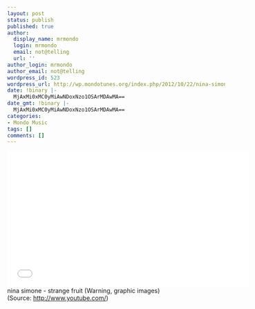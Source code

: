 ```yaml
---
layout: post
status: publish
published: true
author:
  display_name: mrmondo
  login: mrmondo
  email: not@telling
  url: ''
author_login: mrmondo
author_email: not@telling
wordpress_id: 523
wordpress_url: http://wp.mondotunes.org/index.php/2012/10/22/nina-simone-strange-fruit-warning-graphic/
date: !binary |-
  MjAxMi0xMC0yMiAwNDoxNzo1OSArMDAwMA==
date_gmt: !binary |-
  MjAxMi0xMC0yMiAwNDoxNzo1OSArMDAwMA==
categories:
- Mondo Music
tags: []
comments: []
---
```

<iframe width="560" height="315" src="//www.youtube.com/embed/tqbXOO3OiOs" frameborder="0"> </iframe>
nina simone - strange fruit (Warning, graphic images)
<div class="attribution">(<span>Source:</span> <a href="http://www.youtube.com/">http://www.youtube.com/</a>)</div>
